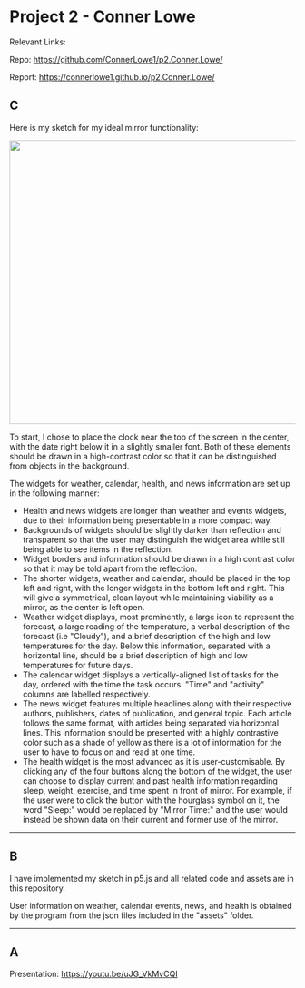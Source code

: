 # Project 2 - Conner Lowe

Relevant Links:

Repo: https://github.com/ConnerLowe1/p2.Conner.Lowe/

Report: https://connerlowe1.github.io/p2.Conner.Lowe/

## C

Here is my sketch for my ideal mirror functionality:

<img src="https://user-images.githubusercontent.com/114852176/202053274-abdb4346-4fe2-45d9-90e3-e53b3fd1a662.jpg" width="700" height = "500">

To start, I chose to place the clock near the top of the screen in the center, with the date right below it in a slightly smaller font. Both of these elements should be drawn in a high-contrast color so that it can be distinguished from objects in the background.

The widgets for weather, calendar, health, and news information are set up in the following manner:
- Health and news widgets are longer than weather and events widgets, due to their information being presentable in a more compact way.
- Backgrounds of widgets should be slightly darker than reflection and transparent so that the user may distinguish the widget area while still being able to see items in the reflection.
- Widget borders and information should be drawn in a high contrast color so that it may be told apart from the reflection.
- The shorter widgets, weather and calendar, should be placed in the top left and right, with the longer widgets in the bottom left and right. This will give a symmetrical, clean layout while maintaining viability as a mirror, as the center is left open.
- Weather widget displays, most prominently, a large icon to represent the forecast, a large reading of the temperature, a verbal description of the forecast (i.e "Cloudy"), and a brief description of the high and low temperatures for the day. Below this information, separated with a horizontal line, should be a brief description of high and low temperatures for future days.
- The calendar widget displays a vertically-aligned list of tasks for the day, ordered with the time the task occurs. "Time" and "activity" columns are labelled respectively.
- The news widget features multiple headlines along with their respective authors, publishers, dates of publication, and general topic. Each article follows the same format, with articles being separated via horizontal lines. This information should be presented with a highly contrastive color such as a shade of yellow as there is a lot of information for the user to have to focus on and read at one time.
- The health widget is the most advanced as it is user-customisable. By clicking any of the four buttons along the bottom of the widget, the user can choose to display current and past health information regarding sleep, weight, exercise, and time spent in front of mirror. For example, if the user were to click the button with the hourglass symbol on it, the word "Sleep:" would be replaced by "Mirror Time:" and the user would instead be shown data on their current and former use of the mirror.

---

## B 

I have implemented my sketch in p5.js and all related code and assets are in this repository.

User information on weather, calendar events, news, and health is obtained by the program from the json files included in the "assets" folder.

---

## A

Presentation: https://youtu.be/uJG_VkMvCQI 
